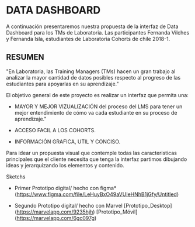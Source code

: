 # DATA DASHBOARD

A continuación presentaremos nuestra propuesta de la interfaz de Data Dashboard para los TMs de Laboratoria. 
Las participantes Fernanda Vilches y Fernanda Isla, estudiantes de Laboratoria Cohorts de chile 2018-1.

## RESUMEN

"En Laboratoria, las Training Managers (TMs) hacen un gran trabajo al analizar la mayor cantidad de datos posibles respecto al progreso de las estudiantes para apoyarlas en su aprendizaje."

El objetivo general de este proyecto es realizar un interfaz que permita una:  

* MAYOR Y MEJOR VIZUALIZACIÓN del proceso del LMS para tener un mejor entendimiento de cómo va cada estudiante en su proceso de aprendizaje."

* ACCESO FACIL A LOS COHORTS.

* INFORMACIÓN GRAFICA, UTIL Y CONCISO.


Para idear un propuesta visual que contemple todas las caracteristicas principales que el cliente necesita que tenga la interfaz partimos dibujando ideas y jerarquizando los elementos y contenido.

Sketchs


* Primer Prototipo digital/ hecho con figma*(https://www.figma.com/file/LeHuyBxO49aVUIeHNhB1jGfy/Untitled)

* Segundo Prototipo digital/ hecho con Marvel 
[Prototipo_Desktop] (https://marvelapp.com/9235hjh)
[Prototipo_Móvil] (https://marvelapp.com/6gc097g)


